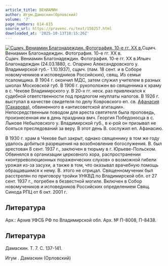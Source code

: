 ```yaml
---
article_title: ВЕНИАМИН
author: Игум.Дамаскин(Орловский)
volume: '7'
page_numbers: 614-615
source_url: https://pravenc.ru/text/150257.html
downloaded_at: '2025-10-13T10:15:26Z'
---
```


[![Сщмч. Вениамин Благонадеждин. Фотография. 10-е гг. XX в.](https://pravenc.ru/data/270/458/1234/1i200.jpg "Кликните для увеличения картинки")](https://pravenc.ru/data/270/458/1234/1i400.jpg)Сщмч. Вениамин Благонадеждин. Фотография. 10-е гг. XX в.  
Сщмч. Вениамин Благонадеждин. Фотография. 10-е гг. XX в.Ильич Благонадеждин (24.03.1880, с. Опарино Александровского у. Владимирской губ.- 1.10.1937), сщмч. (пам. 18 сент. и в Соборе новомучеников и исповедников Российских), свящ. Из семьи псаломщика. В 1904 г. окончил МДС, затем служил учителем в разных школах Московской губ. В 1906 г. рукоположен во священника к храму в с. Чекове Владимирского у. В 20-х гг. неск. раз привлекался к судебной ответственности под предлогом неуплаты налогов. В 1926 г. выступал в качестве свидетеля по делу Ковровского еп. св. [Афанасия (Сахарова)](<https://pravenc.ru/text/Афанасий (Сахаров).html>), обвиненного в «антисоветской агитации». Непосредственным поводом для ареста святителя была проповедь, произнесенная им в день праздника вмч. Георгия Победоносца в с. Лыкове Небыловского у. Владимирской губ., в к-рой он призывал не бояться преследований за веру. В этот день В. сослужил еп. Афанасию.

В 1930 г. храм в Чекове был закрыт, однако священнику в том же году удалось добиться разрешения на возобновление богослужения. В. был арестован 8 сент. 1937 г., заключен в тюрьму в г. Юрьеве-Польском. Обвинялся в организации церковного хора, распространении «контрреволюционных пораженческих слухов» о возможной гибели урожая из-за засухи, а также в том, что оказывал врачебную помощь обращавшимся к нему. В. этого не отрицал. Священномученик был расстрелян по приговору тройки УНКВД по Владимирской обл. от 27 сент. 1937 г., погребен в безвестной могиле. Включен в Собор новомучеников и исповедников Российских определением Свящ. Синода РПЦ от 6 окт. 2001 г.

## Литература

Арх.: Архив УФСБ РФ по Владимирской обл. Арх. № П-8008, П-8438.

## Литература

Дамаскин. Т. 7. С. 137-141.

Игум .  Дамаскин   (Орловский)
